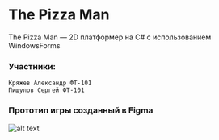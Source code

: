 ﻿# The Pizza Man
 The Pizza Man — 2D платформер на C# с использованием WindowsForms

### Участники:
    Кряжев Александр ФТ-101 
    Пищулов Сергей ФТ-101

### Прототип игры созданный в Figma
![alt text](Sprites/2021-04-07_21-51-25.png)